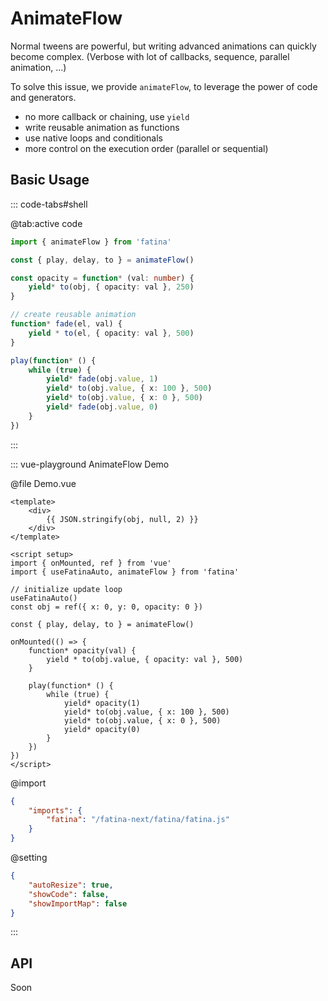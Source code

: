 # AnimateFlow

Normal tweens are powerful, but writing advanced animations can quickly become complex. (Verbose with lot of callbacks, sequence, parallel animation, ...)

To solve this issue, we provide `animateFlow`, to leverage the power of code and generators.

-   no more callback or chaining, use `yield`
-   write reusable animation as functions
-   use native loops and conditionals
-   more control on the execution order (parallel or sequential)

## Basic Usage

::: code-tabs#shell

@tab:active code

```ts
import { animateFlow } from 'fatina'

const { play, delay, to } = animateFlow()

const opacity = function* (val: number) {
    yield* to(obj, { opacity: val }, 250)
}

// create reusable animation
function* fade(el, val) {
    yield * to(el, { opacity: val }, 500)
}

play(function* () {  
    while (true) {
        yield* fade(obj.value, 1)
        yield* to(obj.value, { x: 100 }, 500)
        yield* to(obj.value, { x: 0 }, 500)
        yield* fade(obj.value, 0)
    }
})
```

:::

::: vue-playground AnimateFlow Demo

@file Demo.vue

```vue
<template>
    <div>
        {{ JSON.stringify(obj, null, 2) }}
    </div>
</template>

<script setup>
import { onMounted, ref } from 'vue'
import { useFatinaAuto, animateFlow } from 'fatina'

// initialize update loop
useFatinaAuto()
const obj = ref({ x: 0, y: 0, opacity: 0 })

const { play, delay, to } = animateFlow()

onMounted(() => {
    function* opacity(val) {
        yield * to(obj.value, { opacity: val }, 500)
    }

    play(function* () {
        while (true) {
            yield* opacity(1)
            yield* to(obj.value, { x: 100 }, 500)
            yield* to(obj.value, { x: 0 }, 500)
            yield* opacity(0)
        }
    })
})
</script>
```

@import

```json
{
    "imports": {
        "fatina": "/fatina-next/fatina/fatina.js"
    }
}
```

@setting

```json
{
    "autoResize": true,
    "showCode": false,
    "showImportMap": false
}
```

:::

## API

Soon
